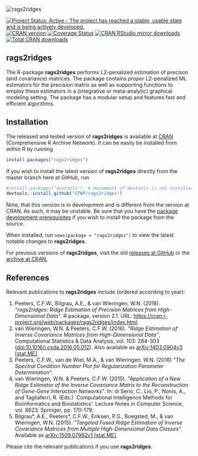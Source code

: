 ![rags2ridges](https://github.com/CFWP/rags2ridges/blob/master/inst/RAGS.png)


[![Project Status: Active - The project has reached a stable, usable state and is being actively developed.](http://www.repostatus.org/badges/latest/active.svg)](http://www.repostatus.org/#active)
[![CRAN version](http://www.r-pkg.org/badges/version/rags2ridges)](http://cran.r-project.org/package=rags2ridges)
[![Coverage Status](https://img.shields.io/codecov/c/github/CFWP/rags2ridges/master.svg)](https://codecov.io/github/CFWP/rags2ridges?branch=master)
[![CRAN RStudio mirror downloads](http://cranlogs.r-pkg.org/badges/rags2ridges)](http://cran.r-project.org/web/packages/rags2ridges/index.html)
[![Total CRAN downloads](http://cranlogs.r-pkg.org/badges/grand-total/rags2ridges)](http://www.r-pkg.org/pkg/rags2ridges)



**rags2ridges**
---------------

The R-package **rags2ridges** performs L2-penalized estimation of precison (and covariance) matrices. 
The package contains *proper* L2-penalized ML estimators for the precision matrix as well as supporting functions to employ these estimators in a (integrative or meta-analytic) graphical modeling setting. 
The package has a modular setup and features fast and efficient algorithms.

## Installation

The released and tested version of **rags2ridges** is available at
[CRAN](http://cran.r-project.org/package=rags2ridges) (Comprehensive R Archive Network). It can be easily be installed from within R by running

```R
install.packages("rags2ridges")
```

If you wish to install the latest version of **rags2ridges** directly from the master branch here at GitHub, run

```R
#install.packages("devtools")  # Uncomment if devtools is not installed
devtools::install_github("CFWP/rags2ridges")
```

Note, that this version is in development and is different from the version at CRAN. As such, it may be unstable. Be sure that you have the
[package development prerequisites](http://www.rstudio.com/ide/docs/packages/prerequisites) if you wish to install the package from the source.

When installed, run `news(package = "rags2ridges")` to view the latest notable changes to **rags2ridges**.

For previous versions of **rags2ridges**, visit the old [releases at GitHub](https://github.com/AEBilgrau/rags2ridges/releases) or the [archive at CRAN.](http://cran.r-project.org/src/contrib/Archive/rags2ridges/)


## References

Relevant publications to **rags2ridges** include (ordered according to year):

 1. Peeters, C.F.W., Bilgrau, A.E., & van Wieringen, W.N. (2016). 
    *"rags2ridges: Ridge Estimation of Precision Matrices from High-Dimensional Data"*. 
    R package, version 2.1. 
    URL: https://cran.r-project.org/web/packages/rags2ridges/index.html.
 2. van Wieringen, W.N. & Peeters, C.F.W. (2016).
    *"Ridge Estimation of Inverse Covariance Matrices from High-Dimensional Data"*, 
    Computational Statistics & Data Analysis, vol. 103: 284-303
    ([doi:10.1016/j.csda.2016.05.012](http://www.sciencedirect.com/science/article/pii/S0167947316301141)).
    Also available as [arXiv:1403.0904v3 \[stat.ME\]](http://arxiv.org/abs/1403.0904).
 3. Peeters, C.F.W., van de Wiel, M.A., & van Wieringen, W.N. (2016)
    *"The Spectral Condition Number Plot for Regularization Parameter Determination"*.
 4. van Wieringen, W.N. & Peeters, C.F.W. (2015).
    *"Application of a New Ridge Estimator of the Inverse Covariance Matrix
    to the Reconstruction of Gene-Gene Interaction Networks"*.
    In: di Serio, C., Lio, P., Nonis, A., and Tagliaferri, R. (Eds.)
    `Computational Intelligence Methods for Bioinformatics and Biostatistics'.
    Lecture Notes in Computer Science, vol. 8623. Springer, pp. 170-179.
 5. Bilgrau\*, A.E., Peeters\*, C.F.W., Eriksen, P.S., Boegsted, M., & van Wieringen, W.N. (2015).
    *"Targeted Fused Ridge Estimation of Inverse Covariance Matrices from Multiple High-Dimensional Data Classes"*.
    Available as [arXiv:1509.07982v1 \[stat.ME\]](http://arxiv.org/abs/1509.07982). 

Please cite the relevant publications if you use **rags2ridges**.
